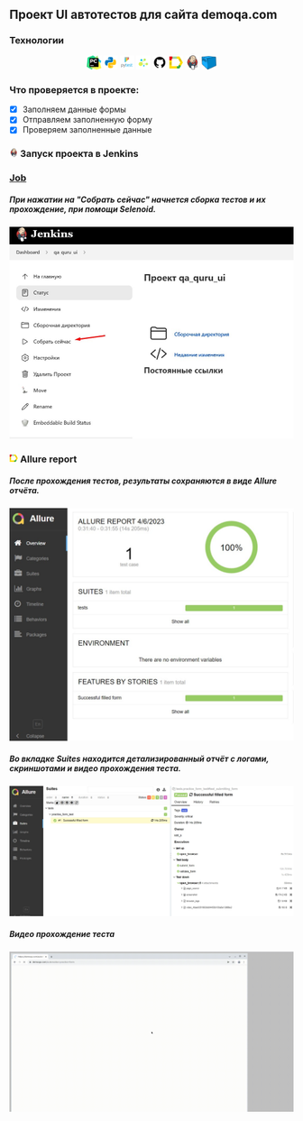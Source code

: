 ## Проект UI автотестов для сайта demoqa.com

<!-- Технологии -->

### Технологии
<p  align="center">
  <code><img width="5%" title="Pycharm" src="./attachments/logo/pycharm.png"></code>
  <code><img width="5%" title="Python" src="./attachments/logo/python.png"></code>
  <code><img width="5%" title="Pytest" src="./attachments/logo/pytest.png"></code>
  <code><img width="5%" title="Selene" src="./attachments/logo/selene.png"></code>
  <code><img width="5%" title="GitHub" src="./attachments/logo/github.png"></code>
  <code><img width="5%" title="Allure Report" src="./attachments/logo/allure_report.png"></code>
  <code><img width="5%" title="Jenkins" src="./attachments/logo/jenkins.png"></code>
  <code><img width="5%" title="Selenoid" src="./attachments/logo/selenoid.png"></code>
</p>

### Что проверяется в проекте:
- [x] Заполняем данные формы
- [x] Отправляем заполненную форму
- [x] Проверяем заполненные данные

<!-- Jenkins -->

### <img width="3%" title="Jenkins" src="attachments/logo/jenkins.png"> Запуск проекта в Jenkins

### [Job](https://jenkins.autotests.cloud/job/qa_quru_ui/)

##### При нажатии на "Собрать сейчас" начнется сборка тестов и их прохождение, при помощи Selenoid.
![This is an image](attachments/screenshots/jenkins1.jpg)

<!-- Allure report -->

### <img width="3%" title="Allure Report" src="attachments/logo/allure_report.png"> Allure report

##### После прохождения тестов, результаты сохраняются в виде Allure отчёта.
![This is an image](attachments/screenshots/allure1.jpg)

##### Во вкладке Suites находится детализированный отчёт с логами, скриншотами и видео прохождения теста.
![This is an image](attachments/screenshots/allure2.jpg)

##### Видео прохождение теста
![This is an image](attachments/video/selenoid.gif)